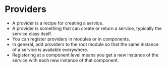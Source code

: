 # Providers

- A provider is a recipe for creating a service.
- A provider is something that can create or return a service, typically the service class itself.
- You can register providers in modules or in components.
- In general, add providers to the root module so that the same instance of a service is available everywhere.
- Registering at a component level means you get a new instance of the service with each new instance of that component.

